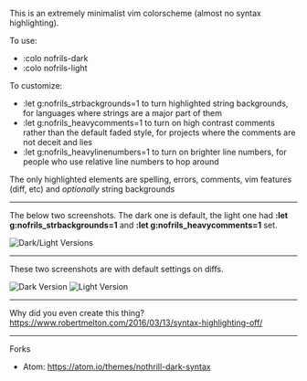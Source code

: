 This is an extremely minimalist vim colorscheme (almost no syntax highlighting).

To use:
- :colo nofrils-dark
- :colo nofrils-light

To customize:
- :let g:nofrils\_strbackgrounds=1 to turn highlighted string backgrounds, for languages where strings are a major part of them
- :let g:nofrils\_heavycomments=1 to turn on high contrast comments rather than the default faded style, for projects where the comments are not deceit and lies
- :let g:nofrils\_heavylinenumbers=1 to turn on brighter line numbers, for people who use relative line numbers to hop around

The only highlighted elements are spelling, errors, comments, vim features (diff, etc) and *optionally* string backgrounds

----

The below two screenshots.  The dark one is default, the light one had **:let g:nofrils_strbackgrounds=1** and **:let g:nofrils_heavycomments=1** set.

![Dark/Light Versions](http://i.imgur.com/WFTnVDk.png)

----

These two screenshots are with default settings on diffs.

![Dark Version](http://i.imgur.com/heBamCh.png)
![Light Version](http://i.imgur.com/RSMuzGh.png)

----

Why did you even create this thing?  https://www.robertmelton.com/2016/03/13/syntax-highlighting-off/

----

Forks

- Atom: https://atom.io/themes/nothrill-dark-syntax
